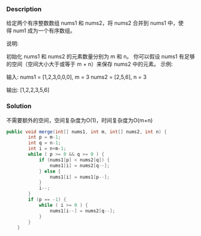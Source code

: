 ### Description
给定两个有序整数数组 nums1 和 nums2，将 nums2 合并到 nums1 中，使得 num1 成为一个有序数组。

说明:

初始化 nums1 和 nums2 的元素数量分别为 m 和 n。
你可以假设 nums1 有足够的空间（空间大小大于或等于 m + n）来保存 nums2 中的元素。
示例:

输入:
nums1 = [1,2,3,0,0,0], m = 3
nums2 = [2,5,6],       n = 3

输出: [1,2,2,3,5,6]

### Solution
不需要额外的空间，空间复杂度为O(1)，时间复杂度为O(m+n)
```java
public void merge(int[] nums1, int m, int[] nums2, int n) {
        int p = m-1;
        int q = n-1;
        int i = n+m-1;
        while ( p >= 0 && q >= 0 ) {
            if (nums1[p] < nums2[q]) {
                nums1[i] = nums2[q--];
            } else {
                nums1[i] = nums1[p--];
            }
            i--;
        }
        if (p == -1) {
            while ( i >= 0 ) {
                nums1[i--] = nums2[q--];
            }
        }
    }
```